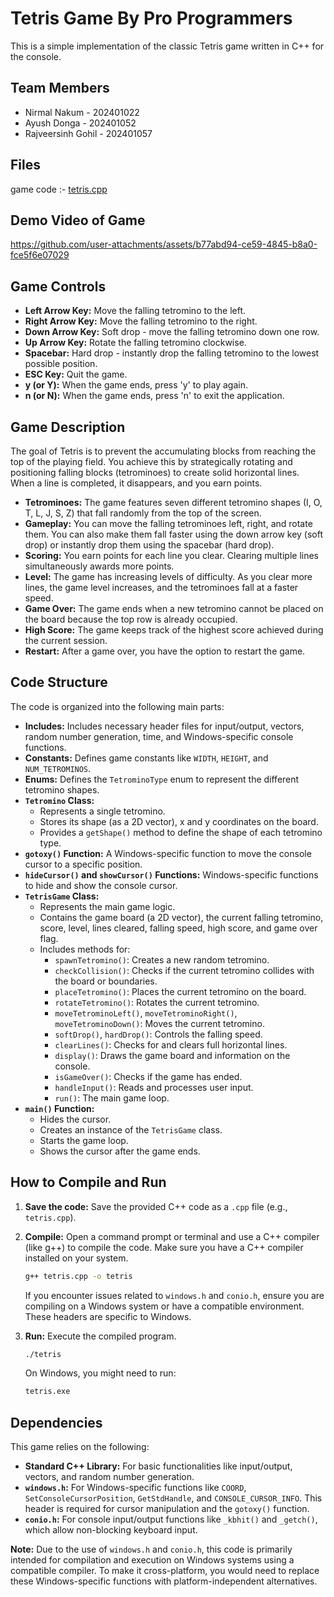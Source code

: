 # Tetris Game By Pro Programmers

This is a simple implementation of the classic Tetris game written in C++ for the console.

## Team Members

* Nirmal Nakum - 202401022
* Ayush Donga - 202401052
* Rajveersinh Gohil - 202401057

 ## Files
game code :- [tetris.cpp](./tetris.cpp)

## Demo Video of Game


https://github.com/user-attachments/assets/b77abd94-ce59-4845-b8a0-fce5f6e07029

## Game Controls

* **Left Arrow Key:** Move the falling tetromino to the left.
* **Right Arrow Key:** Move the falling tetromino to the right.
* **Down Arrow Key:** Soft drop - move the falling tetromino down one row.
* **Up Arrow Key:** Rotate the falling tetromino clockwise.
* **Spacebar:** Hard drop - instantly drop the falling tetromino to the lowest possible position.
* **ESC Key:** Quit the game.
* **y (or Y):** When the game ends, press 'y' to play again.
* **n (or N):** When the game ends, press 'n' to exit the application.

## Game Description

The goal of Tetris is to prevent the accumulating blocks from reaching the top of the playing field. You achieve this by strategically rotating and positioning falling blocks (tetrominoes) to create solid horizontal lines. When a line is completed, it disappears, and you earn points.

* **Tetrominoes:** The game features seven different tetromino shapes (I, O, T, L, J, S, Z) that fall randomly from the top of the screen.
* **Gameplay:** You can move the falling tetrominoes left, right, and rotate them. You can also make them fall faster using the down arrow key (soft drop) or instantly drop them using the spacebar (hard drop).
* **Scoring:** You earn points for each line you clear. Clearing multiple lines simultaneously awards more points.
* **Level:** The game has increasing levels of difficulty. As you clear more lines, the game level increases, and the tetrominoes fall at a faster speed.
* **Game Over:** The game ends when a new tetromino cannot be placed on the board because the top row is already occupied.
* **High Score:** The game keeps track of the highest score achieved during the current session.
* **Restart:** After a game over, you have the option to restart the game.

## Code Structure

The code is organized into the following main parts:

* **Includes:** Includes necessary header files for input/output, vectors, random number generation, time, and Windows-specific console functions.
* **Constants:** Defines game constants like `WIDTH`, `HEIGHT`, and `NUM_TETROMINOS`.
* **Enums:** Defines the `TetrominoType` enum to represent the different tetromino shapes.
* **`Tetromino` Class:**
    * Represents a single tetromino.
    * Stores its shape (as a 2D vector), x and y coordinates on the board.
    * Provides a `getShape()` method to define the shape of each tetromino type.
* **`gotoxy()` Function:** A Windows-specific function to move the console cursor to a specific position.
* **`hideCursor()` and `showCursor()` Functions:** Windows-specific functions to hide and show the console cursor.
* **`TetrisGame` Class:**
    * Represents the main game logic.
    * Contains the game board (a 2D vector), the current falling tetromino, score, level, lines cleared, falling speed, high score, and game over flag.
    * Includes methods for:
        * `spawnTetromino()`: Creates a new random tetromino.
        * `checkCollision()`: Checks if the current tetromino collides with the board or boundaries.
        * `placeTetromino()`: Places the current tetromino on the board.
        * `rotateTetromino()`: Rotates the current tetromino.
        * `moveTetrominoLeft()`, `moveTetrominoRight()`, `moveTetrominoDown()`: Moves the current tetromino.
        * `softDrop()`, `hardDrop()`: Controls the falling speed.
        * `clearLines()`: Checks for and clears full horizontal lines.
        * `display()`: Draws the game board and information on the console.
        * `isGameOver()`: Checks if the game has ended.
        * `handleInput()`: Reads and processes user input.
        * `run()`: The main game loop.
* **`main()` Function:**
    * Hides the cursor.
    * Creates an instance of the `TetrisGame` class.
    * Starts the game loop.
    * Shows the cursor after the game ends.
 
## How to Compile and Run

1.  **Save the code:** Save the provided C++ code as a `.cpp` file (e.g., `tetris.cpp`).
2.  **Compile:** Open a command prompt or terminal and use a C++ compiler (like g++) to compile the code. Make sure you have a C++ compiler installed on your system.

    ```bash
    g++ tetris.cpp -o tetris
    ```

    If you encounter issues related to `windows.h` and `conio.h`, ensure you are compiling on a Windows system or have a compatible environment. These headers are specific to Windows.

3.  **Run:** Execute the compiled program.

    ```bash
    ./tetris
    ```

    On Windows, you might need to run:

    ```bash
    tetris.exe
    ```

## Dependencies

This game relies on the following:

* **Standard C++ Library:** For basic functionalities like input/output, vectors, and random number generation.
* **`windows.h`:** For Windows-specific functions like `COORD`, `SetConsoleCursorPosition`, `GetStdHandle`, and `CONSOLE_CURSOR_INFO`. This header is required for cursor manipulation and the `gotoxy()` function.
* **`conio.h`:** For console input/output functions like `_kbhit()` and `_getch()`, which allow non-blocking keyboard input.

**Note:** Due to the use of `windows.h` and `conio.h`, this code is primarily intended for compilation and execution on Windows systems using a compatible compiler. To make it cross-platform, you would need to replace these Windows-specific functions with platform-independent alternatives.
